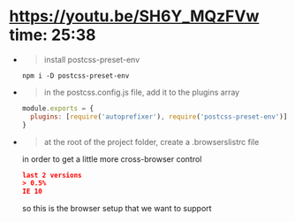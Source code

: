 # https://youtu.be/SH6Y_MQzFVw time: 25:38

- > install postcss-preset-env

  ```
  npm i -D postcss-preset-env

  ```

- > in the postcss.config.js file, add it to the plugins array

  ```js
  module.exports = {
    plugins: [require('autoprefixer'), require('postcss-preset-env')],
  }
  ```

- > at the root of the project folder, create a .browserslistrc file

  in order to get a little more cross-browser control

  ```json
  last 2 versions
  > 0.5%
  IE 10
  ```

  so this is the browser setup that we want to support
